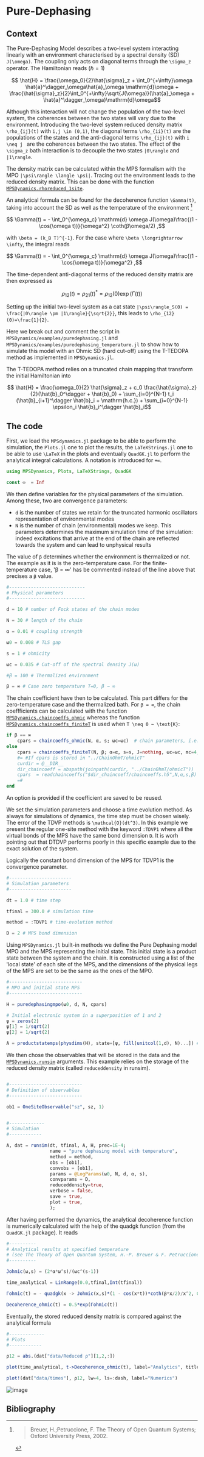 # Pure-Dephasing

## Context 

The Pure-Dephasing Model describes a two-level system interacting linearly with an environment characterised by a spectral density (SD) ``J(\omega)``. The coupling only acts on diagonal terms through the ``\sigma_z`` operator. The Hamiltonian reads ($\hbar = 1$)

```math
        \hat{H} = \frac{\omega_0}{2}\hat{\sigma}_z + \int_0^{+\infty}\omega \hat{a}^\dagger_\omega\hat{a}_\omega \mathrm{d}\omega + \frac{\hat{\sigma}_z}{2}\int_0^{+\infty}\sqrt{J(\omega)}(\hat{a}_\omega + \hat{a}^\dagger_\omega)\mathrm{d}\omega
```

Although this interaction will not change the population of the two-level system, the coherences between the two states will vary due to the environment. Introducing the two-level system reduced density matrix ``\rho_{ij}(t)`` with ``i,j \in (0,1)``, the diagonal terms ``\rho_{ii}(t)`` are the populations of the states and the anti-diagonal terms ``\rho_{ij}(t)`` with ``i \neq j `` are the coherences between the two states. The effect of the ``\sigma_z`` bath interaction is to decouple the two states ``|0\rangle`` and ``|1\rangle``. 

The density matrix can be calculated within the MPS formalism with the MPO ``|\psi\rangle \langle \psi|``. Tracing out the environment leads to the reduced density matrix. This can be done with the function [`MPSDynamics.rhoreduced_1site`](@ref). 

An analytical formula can be found for the decoherence function ``\Gamma(t)``, taking into account the SD as well as the temperature of the environment [^breuer]

```math
    \Gamma(t) = - \int_0^{\omega_c} \mathrm{d} \omega J(\omega)\frac{(1 - \cos(\omega t))}{\omega^2} \coth(β\omega/2) ,
```
with ``\beta = (k_B T)^{-1}``. For the case where ``\beta \longrightarrow \infty``, the integral reads
```math
    \Gamma(t) = - \int_0^{\omega_c} \mathrm{d} \omega J(\omega)\frac{(1 - \cos(\omega t))}{\omega^2} ,
```
The time-dependent anti-diagonal terms of the reduced density matrix are then expressed as

```math
    \rho_{12}(t) = \rho_{21}(t)^* =\rho_{12}(0) \exp(\Gamma(t)) 
```

Setting up the initial two-level system as a cat state ``|\psi\rangle_S(0) = \frac{|0\rangle \pm |1\rangle}{\sqrt{2}}``, this leads to ``\rho_{12}(0)=\frac{1}{2}``.

Here we break out and comment the script in `MPSDynamics/examples/puredephasing.jl` and `MPSDynamics/examples/puredephasing_temperature.jl` to show how to simulate this model with an Ohmic SD (hard cut-off) using the T-TEDOPA method as implemented in `MPSDynamics.jl`.

The T-TEDOPA method relies on a truncated chain mapping that transform the initial Hamiltonian into
```math
        \hat{H} = \frac{\omega_0}{2} \hat{\sigma}_z +  c_0 \frac{\hat{\sigma}_z}{2}(\hat{b}_0^\dagger + \hat{b}_0) + \sum_{i=0}^{N-1} t_i (\hat{b}_{i+1}^\dagger \hat{b}_i + \mathrm{h.c.}) + \sum_{i=0}^{N-1} \epsilon_i \hat{b}_i^\dagger \hat{b}_i
```

## The code

First, we load the `MPSdynamics.jl` package to be able to perform the simulation, the `Plots.jl` one to plot the results, the `LaTeXStrings.jl` one to be able to use ``\LaTeX`` in the plots and eventually `QuadGK.jl` to perform the analytical integral calculations. A notation is introduced for `+∞`.

```julia
using MPSDynamics, Plots, LaTeXStrings, QuadGK

const ∞  = Inf
```
We then define variables for the physical parameters of the simulation.
Among these, two are convergence parameters:

*  `d` is the number of states we retain for the truncated harmonic oscillators representation of environmental modes
* `N` is the number of chain (environmental) modes we keep. This parameters determines the maximum simulation time of the simulation: indeed excitations that arrive at the end of the chain are reflected towards the system and can lead to unphysical results

The value of `β` determines whether the environment is thermalized or not. The example as it is is the zero-temperature case. For the finite-temperature case, 'β = ∞' has be commented instead of the line above that precises a `β` value.

```julia
#----------------------------
# Physical parameters
#----------------------------

d = 10 # number of Fock states of the chain modes

N = 30 # length of the chain

α = 0.01 # coupling strength

ω0 = 0.008 # TLS gap

s = 1 # ohmicity

ωc = 0.035 # Cut-off of the spectral density J(ω)

#β = 100 # Thermalized environment

β = ∞ # Case zero temperature T=0, β → ∞
```
The chain coefficient have then to be calculated. This part differs for the zero-temperature case and the thermalized bath. For ``β = ∞``, the chain coeffficients can be calculated with the function [`MPSDynamics.chaincoeffs_ohmic`](@ref) whereas the function [`MPSDynamics.chaincoeffs_finiteT`](@ref) is used when ``T \neq 0 ~ \text{K}``:
```julia
if β == ∞
    cpars = chaincoeffs_ohmic(N, α, s; ωc=ωc)  # chain parameters, i.e. on-site energies ϵ_i, hopping energies t_i, and system-chain coupling c_0
else
    cpars = chaincoeffs_finiteT(N, β; α=α, s=s, J=nothing, ωc=ωc, mc=4, mp=0, AB=nothing, iq=1, idelta=2, procedure=:Lanczos, Mmax=5000, save=false)  # chain parameters, i.e. on-site energies ϵ_i, hopping energies t_i, and system-chain coupling c_0
    #= #If cpars is stored in "../ChainOhmT/ohmicT" 
    curdir = @__DIR__
    dir_chaincoeff = abspath(joinpath(curdir, "../ChainOhmT/ohmicT"))
    cpars  = readchaincoeffs("$dir_chaincoeff/chaincoeffs.h5",N,α,s,β) # chain parameters, i.e. on-site energies ϵ_i, hopping energies t_i, and system-chain coupling c_0
    =#
end
```
An option is provided if the coefficient are saved to be reused.

We set the simulation parameters and choose a time evolution method.
As always for simulations of dynamics, the time step must be chosen wisely. The error of the TDVP methods is ``\mathcal{O}(dt^3)``.
In this example we present the regular one-site method with the keyword `:TDVP1` where all the virtual bonds of the MPS have the same bond dimension ``D``. It is worh pointing out that DTDVP performs poorly in this specific example due to the exact solution of the system.

Logically the constant bond dimension of the MPS for TDVP1 is the convergence parameter.
```julia
#-----------------------
# Simulation parameters
#-----------------------

dt = 1.0 # time step

tfinal = 300.0 # simulation time

method = :TDVP1 # time-evolution method

D = 2 # MPS bond dimension
```
Using `MPSDynamics.jl` built-in methods we define the Pure Dephasing model MPO and the MPS representing the initial state.
This initial state is a product state between the system and the chain. It is constructed using a list of the 'local state' of each site of the MPS, and the dimensions of the physical legs of the MPS are set to be the same as the ones of the MPO.
```julia
#---------------------------
# MPO and initial state MPS
#---------------------------

H = puredephasingmpo(ω0, d, N, cpars)

# Initial electronic system in a superposition of 1 and 2
ψ = zeros(2)
ψ[1] = 1/sqrt(2)
ψ[2] = 1/sqrt(2)

A = productstatemps(physdims(H), state=[ψ, fill(unitcol(1,d), N)...]) # MPS representation of |ψ>|Vacuum>
```
We then chose the observables that will be stored in the data and the [`MPSDynamics.runsim`](@ref) arguments. This example relies on the storage of the reduced density matrix (called `reduceddensity` in runsim).
```julia

#---------------------------
# Definition of observables
#---------------------------

ob1 = OneSiteObservable("sz", sz, 1)


#-------------
# Simulation
#------------

A, dat = runsim(dt, tfinal, A, H, prec=1E-4;
                name = "pure dephasing model with temperature",
                method = method,
                obs = [ob1],
                convobs = [ob1],
                params = @LogParams(ω0, N, d, α, s),
                convparams = D,
                reduceddensity=true,
                verbose = false,
                save = true,
                plot = true,
                );
```
After having performed the dynamics, the analytical decoherence function is numerically calculated with the help of the quadgk function (from the `QuadGK.jl` package). It reads
```julia
#----------
# Analytical results at specified temperature 
# (see The Theory of Open Quantum System, H.-P. Breuer & F. Petruccione 2002, Chapter 4)
#----------

Johmic(ω,s) = (2*α*ω^s)/(ωc^(s-1))

time_analytical = LinRange(0.0,tfinal,Int(tfinal))

Γohmic(t) = - quadgk(x -> Johmic(x,s)*(1 - cos(x*t))*coth(β*x/2)/x^2, 0, ωc)[1]

Decoherence_ohmic(t) = 0.5*exp(Γohmic(t))
```

Eventually, the stored reduced density matrix is compared against the analytical formula
```julia
#-------------
# Plots
#------------

ρ12 = abs.(dat["data/Reduced ρ"][1,2,:])

plot(time_analytical, t->Decoherence_ohmic(t), label="Analytics", title=L"Pure Dephasing, Ohmic $s=%$s$, $\beta = %$β ~\mathrm{K}$", linecolor=:black, xlabel="Time (arb. units)", ylabel=L"Coherence $|\rho_{12}(t)|$", linewidth=4, titlefontsize=16, legend=:best, legendfontsize=16, xguidefontsize=16, yguidefontsize=16, tickfontsize=10)

plot!(dat["data/times"], ρ12, lw=4, ls=:dash, label="Numerics")
```
![image](puredephasing_rho12.png)


## Bibliography

[^breuer]:
      > Breuer, H.;Petruccione, F. The Theory of Open Quantum Systems; Oxford University Press, 2002.

